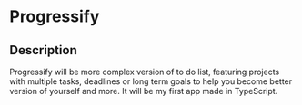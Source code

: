 # Progressify

## Description

Progressify will be more complex version of to do list, featuring projects with multiple tasks, deadlines or long term goals to help you become better version of yourself and more.
It will be my first app made in TypeScript.
